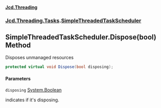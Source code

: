 #### [Jcd.Threading](index.md 'index')
### [Jcd.Threading.Tasks](Jcd.Threading.Tasks.md 'Jcd.Threading.Tasks').[SimpleThreadedTaskScheduler](SimpleThreadedTaskScheduler.md 'Jcd.Threading.Tasks.SimpleThreadedTaskScheduler')

## SimpleThreadedTaskScheduler.Dispose(bool) Method

Disposes unmanaged resources

```csharp
protected virtual void Dispose(bool disposing);
```
#### Parameters

<a name='Jcd.Threading.Tasks.SimpleThreadedTaskScheduler.Dispose(bool).disposing'></a>

`disposing` [System.Boolean](https://docs.microsoft.com/en-us/dotnet/api/System.Boolean 'System.Boolean')

indicates if it's disposing.